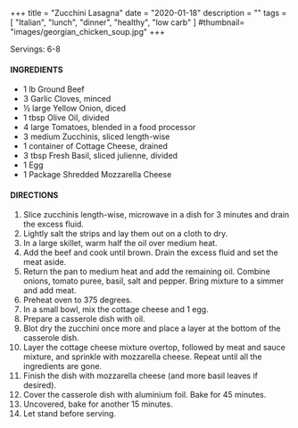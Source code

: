 +++
title = "Zucchini Lasagna"
date = "2020-01-18"
description = ""
tags = [
    "Italian",
    "lunch",
    "dinner",
    "healthy",
    "low carb"
]
#thumbnail= "images/georgian_chicken_soup.jpg"
+++

Servings: 6-8 <!--more-->

#### INGREDIENTS 

* 1 lb Ground Beef
* 3 Garlic Cloves, minced 
* ½ large Yellow Onion, diced 
* 1 tbsp Olive Oil, divided
* 4 large Tomatoes, blended in a food processor 
* 3 medium Zucchinis, sliced length-wise 
* 1 container of Cottage Cheese, drained
* 3 tbsp Fresh Basil, sliced julienne, divided 
* 1 Egg 
* 1 Package Shredded Mozzarella Cheese 

#### DIRECTIONS 

1. Slice zucchinis length-wise, microwave in a dish for 3 minutes and drain the excess fluid. 
2. Lightly salt the strips and lay them out on a cloth to dry. 
3. In a large skillet, warm half the oil over medium heat. 
4. Add the beef and cook until brown. Drain the excess fluid and set the meat aside. 
5. Return the pan to medium heat and add the remaining oil. Combine onions, tomato puree, basil, salt and pepper. Bring mixture to a simmer and add meat. 
6. Preheat oven to 375 degrees. 
7. In a small bowl, mix the cottage cheese and 1 egg. 
8. Prepare a casserole dish with oil. 
9. Blot dry the zucchini once more and place a layer at the bottom of the casserole dish. 
10. Layer the cottage cheese mixture overtop, followed by meat and sauce mixture, and sprinkle with mozzarella cheese. Repeat until all the ingredients are gone. 
11. Finish the dish with mozzarella cheese (and more basil leaves if desired). 
12. Cover the casserole dish with aluminium foil. Bake for 45 minutes. 
13. Uncovered, bake for another 15 minutes. 
14. Let stand before serving. 
